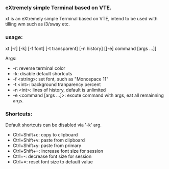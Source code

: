 ### eXtremely simple Terminal based on VTE.

xt is an eXtremely simple Terminal based on VTE, intend to be used with tilling wm such as i3/sway etc.

### usage:
xt [-r] [-k] [-f font] [-t transparent] [-n history] [[-e] command [args ...]]

Args:

* -r: reverse terminal color
* -k: disable default shortcuts
* -f &lt;string&gt;: set font, such as "Monospace 11"
* -t &lt;int&gt;: background tranparency percent
* -n &lt;int&gt;: lines of history, default is unlimited
* -e &lt;command [args ...]&gt;: excute command with args, eat all remainning args.

### Shortcuts:
Default shortcuts can be disabled via '-k' arg.

* Ctrl+Shift+c: copy to clipboard
* Ctrl+Shift+v: paste from clipboard
* Ctrl+Shift+y: paste from primary 
* Ctrl+Shift+=: increase font size for session
* Ctrl+-: decrease font size for session
* Ctrl+=: reset font size to default value
